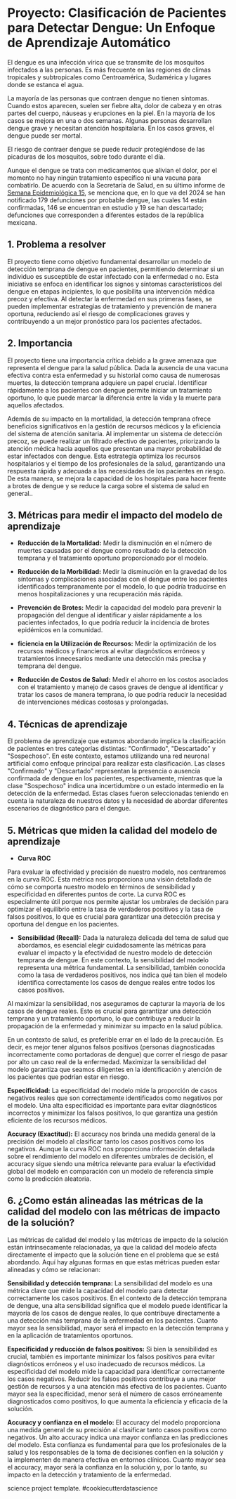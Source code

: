 # Proyecto: Clasificación de Pacientes para Detectar Dengue: Un Enfoque de Aprendizaje Automático

El dengue es una infección vírica que se transmite de los mosquitos infectados a las personas. Es más frecuente en las regiones de climas tropicales y subtropicales como Centroamérica, Sudamérica y lugares donde se estanca el agua.

La mayoría de las personas que contraen dengue no tienen síntomas. Cuando estos aparecen, suelen ser fiebre alta, dolor de cabeza y en otras partes del cuerpo, náuseas y erupciones en la piel. En la mayoría de los casos se mejora en una o dos semanas. Algunas personas desarrollan dengue grave y necesitan atención hospitalaria. En los casos graves, el dengue puede ser mortal. 

El riesgo de contraer dengue se puede reducir protegiéndose de las picaduras de los mosquitos, sobre todo durante el día.

Aunque el dengue se trata con medicamentos que alivian el dolor, por el momento no hay ningún tratamiento específico ni una vacuna para combatirlo. De acuerdo con la Secretaría de Salud, en su último informe de [Semana Epidemiológica 15](https://www.gob.mx/salud/documentos/informes-semanales-para-la-vigilancia-epidemiologica-de-dengue-2024), se menciona que, en lo que va del 2024 se han notificado 179 defunciones por probable dengue, las cuales 14 están confirmadas, 146 se encuentran en estudio y 19 se han descartado; defunciones que corresponden a diferentes estados de la república mexicana. 

## 1. Problema a resolver
El proyecto tiene como objetivo fundamental desarrollar un modelo de detección temprana de dengue en pacientes, permitiendo determinar si un individuo es susceptible de estar infectado con la enfermedad o no. Esta iniciativa se enfoca en identificar los signos y síntomas característicos del dengue en etapas incipientes, lo que posibilita una intervención médica precoz y efectiva. Al detectar la enfermedad en sus primeras fases, se pueden implementar estrategias de tratamiento y prevención de manera oportuna, reduciendo así el riesgo de complicaciones graves y contribuyendo a un mejor pronóstico para los pacientes afectados.

## 2. Importancia
El proyecto tiene una importancia crítica debido a la grave amenaza que representa el dengue para la salud pública. Dada la ausencia de una vacuna efectiva contra esta enfermedad y su historial como causa de numerosas muertes, la detección temprana adquiere un papel crucial. Identificar rápidamente a los pacientes con dengue permite iniciar un tratamiento oportuno, lo que puede marcar la diferencia entre la vida y la muerte para aquellos afectados.

Además de su impacto en la mortalidad, la detección temprana ofrece beneficios significativos en la gestión de recursos médicos y la eficiencia del sistema de atención sanitaria. Al implementar un sistema de detección precoz, se puede realizar un filtrado efectivo de pacientes, priorizando la atención médica hacia aquellos que presentan una mayor probabilidad de estar infectados con dengue. Esta estrategia optimiza los recursos hospitalarios y el tiempo de los profesionales de la salud, garantizando una respuesta rápida y adecuada a las necesidades de los pacientes en riesgo. De esta manera, se mejora la capacidad de los hospitales para hacer frente a brotes de dengue y se reduce la carga sobre el sistema de salud en general..

## 3. Métricas para medir el impacto del modelo de aprendizaje

- **Reducción de la Mortalidad:** Medir la disminución en el número de muertes causadas por el dengue como resultado de la detección temprana y el tratamiento oportuno proporcionado por el modelo.

- **Reducción de la Morbilidad:** Medir la disminución en la gravedad de los síntomas y complicaciones asociadas con el dengue entre los pacientes identificados tempranamente por el modelo, lo que podría traducirse en menos hospitalizaciones y una recuperación más rápida.

- **Prevención de Brotes:** Medir la capacidad del modelo para prevenir la propagación del dengue al identificar y aislar rápidamente a los pacientes infectados, lo que podría reducir la incidencia de brotes epidémicos en la comunidad.

- **ficiencia en la Utilización de Recursos:** Medir la optimización de los recursos médicos y financieros al evitar diagnósticos erróneos y tratamientos innecesarios mediante una detección más precisa y temprana del dengue.

- **Reducción de Costos de Salud:** Medir el ahorro en los costos asociados con el tratamiento y manejo de casos graves de dengue al identificar y tratar los casos de manera temprana, lo que podría reducir la necesidad de intervenciones médicas costosas y prolongadas.


## 4. Técnicas de aprendizaje 
El problema de aprendizaje que estamos abordando implica la clasificación de pacientes en tres categorías distintas: "Confirmado", "Descartado" y "Sospechoso". En este contexto, estamos utilizando una red neuronal artificial como enfoque principal para realizar esta clasificación. Las clases "Confirmado" y "Descartado" representan la presencia o ausencia confirmada de dengue en los pacientes, respectivamente, mientras que la clase "Sospechoso" indica una incertidumbre o un estado intermedio en la detección de la enfermedad. Estas clases fueron seleccionadas teniendo en cuenta la naturaleza de nuestros datos y la necesidad de abordar diferentes escenarios de diagnóstico para el dengue.

## 5. Métricas que miden la calidad del modelo de aprendizaje

- **Curva ROC**

Para evaluar la efectividad y precisión de nuestro modelo, nos centraremos en la curva ROC. Esta métrica nos proporciona una visión detallada de cómo se comporta nuestro modelo en términos de sensibilidad y especificidad en diferentes puntos de corte. La curva ROC es especialmente útil porque nos permite ajustar los umbrales de decisión para optimizar el equilibrio entre la tasa de verdaderos positivos y la tasa de falsos positivos, lo que es crucial para garantizar una detección precisa y oportuna del dengue en los pacientes.

- **Sensibilidad (Recall):** Dada la naturaleza delicada del tema de salud que abordamos, es esencial elegir cuidadosamente las métricas para evaluar el impacto y la efectividad de nuestro modelo de detección temprana de dengue. En este contexto, la sensibilidad del modelo representa una métrica fundamental. La sensibilidad, también conocida como la tasa de verdaderos positivos, nos indica qué tan bien el modelo identifica correctamente los casos de dengue reales entre todos los casos positivos.

Al maximizar la sensibilidad, nos aseguramos de capturar la mayoría de los casos de dengue reales. Esto es crucial para garantizar una detección temprana y un tratamiento oportuno, lo que contribuye a reducir la propagación de la enfermedad y minimizar su impacto en la salud pública.

En un contexto de salud, es preferible errar en el lado de la precaución. Es decir, es mejor tener algunos falsos positivos (personas diagnosticadas incorrectamente como portadoras de dengue) que correr el riesgo de pasar por alto un caso real de la enfermedad. Maximizar la sensibilidad del modelo garantiza que seamos diligentes en la identificación y atención de los pacientes que podrían estar en riesgo.

**Especificidad:**  La especificidad del modelo mide la proporción de casos negativos reales que son correctamente identificados como negativos por el modelo. Una alta especificidad es importante para evitar diagnósticos incorrectos y minimizar los falsos positivos, lo que garantiza una gestión eficiente de los recursos médicos.

**Accuracy (Exactitud):** El accuracy nos brinda una medida general de la precisión del modelo al clasificar tanto los casos positivos como los negativos. Aunque la curva ROC nos proporciona información detallada sobre el rendimiento del modelo en diferentes umbrales de decisión, el accuracy sigue siendo una métrica relevante para evaluar la efectividad global del modelo en comparación con un modelo de referencia simple como la predicción aleatoria.


## 6. ¿Como están alineadas las métricas de la calidad del modelo con las métricas de impacto de la solución?
Las métricas de calidad del modelo y las métricas de impacto de la solución están intrínsecamente relacionadas, ya que la calidad del modelo afecta directamente el impacto que la solución tiene en el problema que se está abordando. Aquí hay algunas formas en que estas métricas pueden estar alineadas y cómo se relacionan:

**Sensibilidad y detección temprana:** La sensibilidad del modelo es una métrica clave que mide la capacidad del modelo para detectar correctamente los casos positivos. En el contexto de la detección temprana de dengue, una alta sensibilidad significa que el modelo puede identificar la mayoría de los casos de dengue reales, lo que contribuye directamente a una detección más temprana de la enfermedad en los pacientes. Cuanto mayor sea la sensibilidad, mayor será el impacto en la detección temprana y en la aplicación de tratamientos oportunos.

**Especificidad y reducción de falsos positivos:** Si bien la sensibilidad es crucial, también es importante minimizar los falsos positivos para evitar diagnósticos erróneos y el uso inadecuado de recursos médicos. La especificidad del modelo mide la capacidad para identificar correctamente los casos negativos. Reducir los falsos positivos contribuye a una mejor gestión de recursos y a una atención más efectiva de los pacientes. Cuanto mayor sea la especificidad, menor será el número de casos erróneamente diagnosticados como positivos, lo que aumenta la eficiencia y eficacia de la solución.

**Accuracy y confianza en el modelo:** El accuracy del modelo proporciona una medida general de su precisión al clasificar tanto casos positivos como negativos. Un alto accuracy indica una mayor confianza en las predicciones del modelo. Esta confianza es fundamental para que los profesionales de la salud y los responsables de la toma de decisiones confíen en la solución y la implementen de manera efectiva en entornos clínicos. Cuanto mayor sea el accuracy, mayor será la confianza en la solución y, por lo tanto, su impacto en la detección y tratamiento de la enfermedad.


science project template</a>. #cookiecutterdatascience</small></p>
